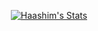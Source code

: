 <div align=center> 

[![Haashim's Stats](https://github-readme-stats.vercel.app/api?username=inctus&show_icons=true&theme=radical)](https://github.com/anuraghazra/github-readme-stats)
  
</div>

<!--
**Inctus/Inctus** is a ✨ _special_ ✨ repository because its `README.md` (this file) appears on your GitHub profile.

Here are some ideas to get you started:

- 🔭 I’m currently working on ...
- 🌱 I’m currently learning ...
- 👯 I’m looking to collaborate on ...
- 🤔 I’m looking for help with ...
- 💬 Ask me about ...
- 📫 How to reach me: ...
- 😄 Pronouns: ...
- ⚡ Fun fact: ...
-->
